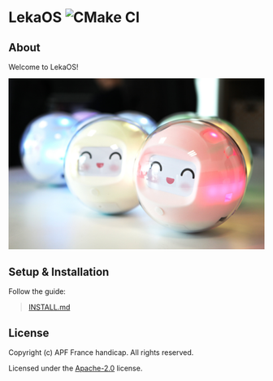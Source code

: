 # LekaOS ![CMake CI](https://github.com/leka/LekaOS/workflows/CMake%20CI/badge.svg)

## About

Welcome to LekaOS!

![](./docs/assets/leka-alpha.jpeg)

## Setup & Installation

Follow the guide:

> [INSTALL.md](./docs/INSTALL.md)

## License

Copyright (c) APF France handicap. All rights reserved.

Licensed under the [Apache-2.0](./LICENSE) license.
